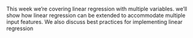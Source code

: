 This week we’re covering linear regression with multiple variables. we’ll show how linear regression can be extended to accommodate multiple input features. We also discuss best practices for implementing linear regression
